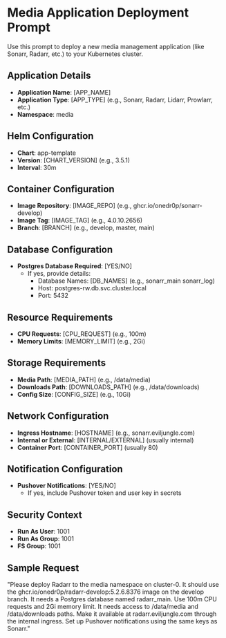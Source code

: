 # Media Application Deployment Prompt

Use this prompt to deploy a new media management application (like Sonarr, Radarr, etc.) to your Kubernetes cluster.

## Application Details

- **Application Name**: [APP_NAME]
- **Application Type**: [APP_TYPE] (e.g., Sonarr, Radarr, Lidarr, Prowlarr, etc.)
- **Namespace**: media

## Helm Configuration

- **Chart**: app-template
- **Version**: [CHART_VERSION] (e.g., 3.5.1)
- **Interval**: 30m

## Container Configuration

- **Image Repository**: [IMAGE_REPO] (e.g., ghcr.io/onedr0p/sonarr-develop)
- **Image Tag**: [IMAGE_TAG] (e.g., 4.0.10.2656)
- **Branch**: [BRANCH] (e.g., develop, master, main)

## Database Configuration

- **Postgres Database Required**: [YES/NO]
  - If yes, provide details:
    - Database Names: [DB_NAMES] (e.g., sonarr_main sonarr_log)
    - Host: postgres-rw.db.svc.cluster.local
    - Port: 5432

## Resource Requirements

- **CPU Requests**: [CPU_REQUEST] (e.g., 100m)
- **Memory Limits**: [MEMORY_LIMIT] (e.g., 2Gi)

## Storage Requirements

- **Media Path**: [MEDIA_PATH] (e.g., /data/media)
- **Downloads Path**: [DOWNLOADS_PATH] (e.g., /data/downloads)
- **Config Size**: [CONFIG_SIZE] (e.g., 10Gi)

## Network Configuration

- **Ingress Hostname**: [HOSTNAME] (e.g., sonarr.eviljungle.com)
- **Internal or External**: [INTERNAL/EXTERNAL] (usually internal)
- **Container Port**: [CONTAINER_PORT] (usually 80)

## Notification Configuration

- **Pushover Notifications**: [YES/NO]
  - If yes, include Pushover token and user key in secrets

## Security Context

- **Run As User**: 1001
- **Run As Group**: 1001
- **FS Group**: 1001

## Sample Request

"Please deploy Radarr to the media namespace on cluster-0. It should use the ghcr.io/onedr0p/radarr-develop:5.2.6.8376 image on the develop branch. It needs a Postgres database named radarr_main. Use 100m CPU requests and 2Gi memory limit. It needs access to /data/media and /data/downloads paths. Make it available at radarr.eviljungle.com through the internal ingress. Set up Pushover notifications using the same keys as Sonarr."
